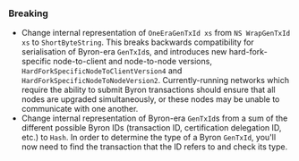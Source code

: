 ### Breaking

- Change internal representation of `OneEraGenTxId xs` from `NS WrapGenTxId xs` to `ShortByteString`. This breaks backwards compatibility for serialisation of Byron-era `GenTxId`s, and introduces new hard-fork-specific node-to-client and node-to-node versions, `HardForkSpecificNodeToClientVersion4` and `HardForkSpecificNodeToNodeVersion2`. Currently-running networks which require the ability to submit Byron transactions should ensure that all nodes are upgraded simultaneously, or these nodes may be unable to communicate with one another.
- Change internal representation of Byron-era `GenTxId`s from a sum of the different possible Byron IDs (transaction ID, certification delegation ID, etc.) to `Hash`. In order to determine the type of a Byron `GenTxId`, you'll now need to find the transaction that the ID refers to and check its type.
